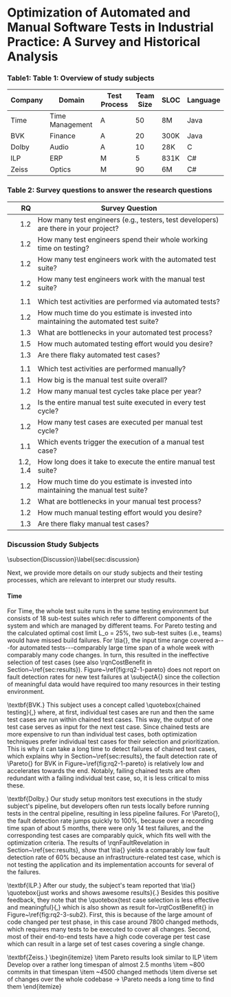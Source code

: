# Optimization of Automated and Manual Software Tests in Industrial Practice: A Survey and Historical Analysis

### Table1: Table 1: Overview of study subjects
| Company                        | Domain          | Test Process    | Team Size | SLOC   | Language |
|--------------------------------|-----------------|---------|------|--------|----------|
| Time                           | Time Management | A       | 50   | 8M   | Java     |
| BVK                            | Finance         | A       | 20   | 300K | Java     |
| Dolby                          | Audio           | A       | 10   | 28K  | C        |
| ILP                            | ERP             | M       | 5    | 831K | C\#      |
| Zeiss                          | Optics          | M       | 90   | 6M   | C\#      |

### Table 2: Survey questions to answer the research questions

|RQ | Survey Question|
|--:|------------------------------------------------------------------------------------|
|1.2|How many test engineers (e.g., testers, test developers) are there in your project? |
|1.2|How many test engineers spend their whole working time on testing? |
|1.2|How many test engineers work with the automated test suite? |
|1.2|How many test engineers work with the manual test suite? |
|||
|1.1|Which test activities are performed via automated tests? |
|1.2|How much time do you estimate is invested into maintaining the automated test suite? |
|1.3|What are bottlenecks in your automated test process? |
|1.5|How much automated testing effort would you desire? |
|1.3|Are there flaky automated test cases? |
|||
|1.1|Which test activities are performed manually? |
|1.1|How big is the manual test suite overall? |
|1.2|How many manual test cycles take place per year? |
|1.2|Is the entire manual test suite executed in every test cycle? |
|1.2|How many test cases are executed per manual test cycle? |
|1.1|Which events trigger the execution of a manual test case? |
|1.2, 1.4|How long does it take to execute the entire manual test suite? |
|1.2|How much time do you estimate is invested into maintaining the manual test suite? |
|1.2|What are bottlenecks in your manual test process? |
|1.2|How much manual testing effort would you desire? |
|1.3|Are there flaky manual test cases? |

### Discussion Study Subjects

\subsection{Discussion}\label{sec:discussion}

Next, we provide more details on our study subjects and their testing processes, which are relevant to interpret our study results.

#### Time
For Time, the whole test suite runs in the same testing environment but consists of 18 sub-test suites which refer to different components of the system and which are managed by different teams.
For Pareto testing and the calculated optimal cost limit L_o = 25%, two sub-test suites (i.e., teams) would have missed build failures.
For \tia{}, the input time range covered a---for automated tests---comparably large time span of a whole week with comparably many code changes.
In turn, this resulted in the ineffective selection of test cases (see also \rqnCostBenefit in Section~\ref{sec:results}).
Figure~\ref{fig:rq2-1-pareto} does not report on fault detection rates for new test failures at \subjectA{} since the collection of meaningful data would have required too many resources in their testing environment.


\textbf{BVK.}
This subject uses a concept called \quotebox{chained testing}{,} where, at first, individual test cases are run and then the same test cases are run within chained test cases.
This way, the output of one test case serves as input for the next test case.
Since chained tests are more expensive to run than individual test cases, both optimization techniques prefer individual test cases for their selection and prioritization.
This is why it can take a long time to detect failures of chained test cases, which explains why in Section~\ref{sec:results}, the fault detection rate of \Pareto{} for BVK in Figure~\ref{fig:rq2-1-pareto} is relatively low and accelerates towards the end.
Notably, failing chained tests are often redundant with a failing individual test case, so, it is less critical to miss these.


\textbf{Dolby.}
Our study setup monitors test executions in the study subject's pipeline, but developers often run tests locally before running tests in the central pipeline, resulting in less pipeline failures.
For \Pareto{}, the fault detection rate jumps quickly to 100\%, because over a recording time span of about 5 months, there were only 14 test failures, and the corresponding test cases are comparably quick, which fits well with the optimization criteria.
The results of \rqnFaultRevelation in Section~\ref{sec:results}, show that \tia{} yields a comparably low fault detection rate of 60\% because an infrastructure-related test case, which is not testing the application and its implementation accounts for several of the failures.


\textbf{ILP.}
After our study, the subject's team reported that \tia{} \quotebox{just works and shows awesome results}{.}
Besides this positive feedback, they note that the \quotebox{test case selection is less effective and meaningful}{,} which is also shown as result for~\rqtCostBenefit{} in Figure~\ref{fig:rq2-3-sub2}.
First, this is because of the large amount of code changed per test phase, in this case around 7800 changed methods, which requires many tests to be executed to cover all changes.
Second, most of their end-to-end tests have a high code coverage per test case which can result in a large set of test cases covering a single change.

\textbf{Zeiss.}
\begin{itemize}
    \item Pareto results look similar to ILP
    \item Develop over a rather long timespan of almost 2.5 months
    \item ~800 commits in that timespan
    \item ~4500 changed methods
    \item diverse set of changes over the whole codebase -> \Pareto needs a long time to find them
\end{itemize}
